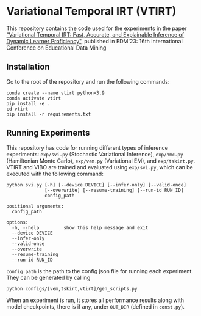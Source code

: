 # Variational Temporal IRT (VTIRT)

This repository contains the code used for the experiments in the paper ["Variational Temporal IRT: Fast, Accurate, and Explainable
Inference of Dynamic Learner Proficiency"](https://educationaldatamining.org/EDM2023/proceedings/2023.EDM-short-papers.24/2023.EDM-short-papers.24.pdf), published in EDM'23: 16th International Conference on Educational Data Mining

## Installation
Go to the root of the repository and run the following commands:
```
conda create --name vtirt python=3.9
conda activate vtirt
pip install -e .
cd vtirt
pip install -r requirements.txt
```

## Running Experiments

This repository has code for running different types of inference experiments: `exp/svi.py` (Stochastic Variational Inference), `exp/hmc.py` (Hamiltonian Monte Carlo), `exp/vem.py` (Variational EM), and `exp/tskirt.py`. VTIRT and VIBO are trained and evaluated using `exp/svi.py`, which can be executed with the following command:
```
python svi.py [-h] [--device DEVICE] [--infer-only] [--valid-once]
              [--overwrite] [--resume-training] [--run-id RUN_ID]
              config_path

positional arguments:
  config_path

options:
  -h, --help         show this help message and exit
  --device DEVICE
  --infer-only
  --valid-once
  --overwrite
  --resume-training
  --run-id RUN_ID
```

`config_path` is the path to the config json file for running each experiment. They can be generated by calling
```
python configs/[vem,tskirt,vtirt]/gen_scripts.py
```

When an experiment is run, it stores all performance results along with model checkpoints, there is if any, under `OUT_DIR` (defined in `const.py`).
